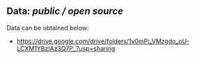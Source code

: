 ## Data: *public / open source*
Data can be obtained below:
* https://drive.google.com/drive/folders/1v0mPi_VMzgdo_oU-LCXM1YBzlAz3Q7P_?usp=sharing
